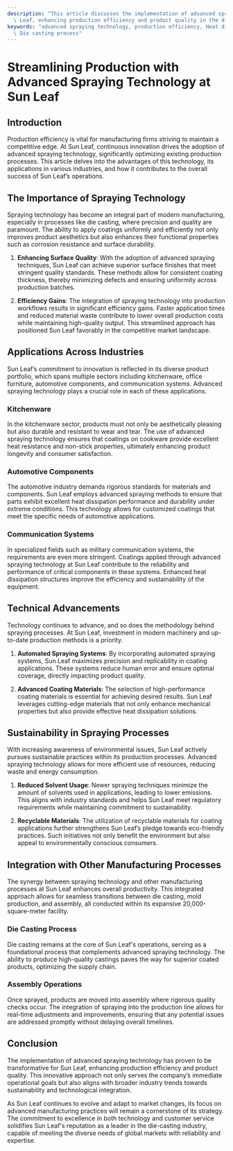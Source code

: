 ```yaml
---
description: "This article discusses the implementation of advanced spraying technology at Sun\
  \ Leaf, enhancing production efficiency and product quality in the die-casting industry."
keywords: "advanced spraying technology, production efficiency, Heat dissipation performance,\
  \ Die casting process"
---
```

# Streamlining Production with Advanced Spraying Technology at Sun Leaf

## Introduction

Production efficiency is vital for manufacturing firms striving to maintain a competitive edge. At Sun Leaf, continuous innovation drives the adoption of advanced spraying technology, significantly optimizing existing production processes. This article delves into the advantages of this technology, its applications in various industries, and how it contributes to the overall success of Sun Leaf’s operations.

## The Importance of Spraying Technology

Spraying technology has become an integral part of modern manufacturing, especially in processes like die casting, where precision and quality are paramount. The ability to apply coatings uniformly and efficiently not only improves product aesthetics but also enhances their functional properties such as corrosion resistance and surface durability.

1. **Enhancing Surface Quality**: With the adoption of advanced spraying techniques, Sun Leaf can achieve superior surface finishes that meet stringent quality standards. These methods allow for consistent coating thickness, thereby minimizing defects and ensuring uniformity across production batches.

2. **Efficiency Gains**: The integration of spraying technology into production workflows results in significant efficiency gains. Faster application times and reduced material waste contribute to lower overall production costs while maintaining high-quality output. This streamlined approach has positioned Sun Leaf favorably in the competitive market landscape.

## Applications Across Industries

Sun Leaf’s commitment to innovation is reflected in its diverse product portfolio, which spans multiple sectors including kitchenware, office furniture, automotive components, and communication systems. Advanced spraying technology plays a crucial role in each of these applications.

### Kitchenware

In the kitchenware sector, products must not only be aesthetically pleasing but also durable and resistant to wear and tear. The use of advanced spraying technology ensures that coatings on cookware provide excellent heat resistance and non-stick properties, ultimately enhancing product longevity and consumer satisfaction.

### Automotive Components

The automotive industry demands rigorous standards for materials and components. Sun Leaf employs advanced spraying methods to ensure that parts exhibit excellent heat dissipation performance and durability under extreme conditions. This technology allows for customized coatings that meet the specific needs of automotive applications.

### Communication Systems

In specialized fields such as military communication systems, the requirements are even more stringent. Coatings applied through advanced spraying technology at Sun Leaf contribute to the reliability and performance of critical components in these systems. Enhanced heat dissipation structures improve the efficiency and sustainability of the equipment.

## Technical Advancements

Technology continues to advance, and so does the methodology behind spraying processes. At Sun Leaf, investment in modern machinery and up-to-date production methods is a priority.

1. **Automated Spraying Systems**: By incorporating automated spraying systems, Sun Leaf maximizes precision and replicability in coating applications. These systems reduce human error and ensure optimal coverage, directly impacting product quality.

2. **Advanced Coating Materials**: The selection of high-performance coating materials is essential for achieving desired results. Sun Leaf leverages cutting-edge materials that not only enhance mechanical properties but also provide effective heat dissipation solutions.

## Sustainability in Spraying Processes

With increasing awareness of environmental issues, Sun Leaf actively pursues sustainable practices within its production processes. Advanced spraying technology allows for more efficient use of resources, reducing waste and energy consumption.

1. **Reduced Solvent Usage**: Newer spraying techniques minimize the amount of solvents used in applications, leading to lower emissions. This aligns with industry standards and helps Sun Leaf meet regulatory requirements while maintaining commitment to sustainability.

2. **Recyclable Materials**: The utilization of recyclable materials for coating applications further strengthens Sun Leaf’s pledge towards eco-friendly practices. Such initiatives not only benefit the environment but also appeal to environmentally conscious consumers.

## Integration with Other Manufacturing Processes

The synergy between spraying technology and other manufacturing processes at Sun Leaf enhances overall productivity. This integrated approach allows for seamless transitions between die casting, mold production, and assembly, all conducted within its expansive 20,000-square-meter facility.

### Die Casting Process

Die casting remains at the core of Sun Leaf's operations, serving as a foundational process that complements advanced spraying technology. The ability to produce high-quality castings paves the way for superior coated products, optimizing the supply chain.

### Assembly Operations

Once sprayed, products are moved into assembly where rigorous quality checks occur. The integration of spraying into the production line allows for real-time adjustments and improvements, ensuring that any potential issues are addressed promptly without delaying overall timelines.

## Conclusion

The implementation of advanced spraying technology has proven to be transformative for Sun Leaf, enhancing production efficiency and product quality. This innovative approach not only serves the company’s immediate operational goals but also aligns with broader industry trends towards sustainability and technological integration.

As Sun Leaf continues to evolve and adapt to market changes, its focus on advanced manufacturing practices will remain a cornerstone of its strategy. The commitment to excellence in both technology and customer service solidifies Sun Leaf's reputation as a leader in the die-casting industry, capable of meeting the diverse needs of global markets with reliability and expertise.
